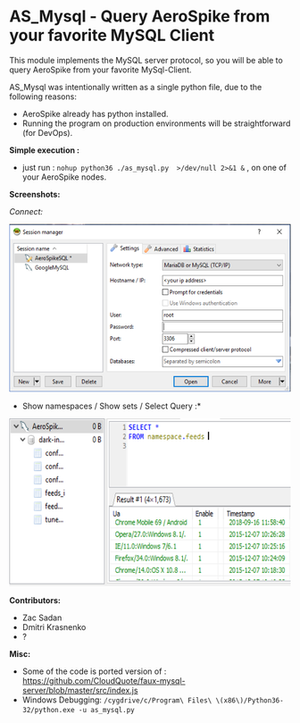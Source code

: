# AS_Mysql - Query AeroSpike from your favorite MySQL Client

This module implements the MySQL server protocol, so you will be able to query AeroSpike from your favorite MySql-Client.

AS_Mysql was intentionally written as a single python file, due to the following reasons:

- AeroSpike already has python installed.
- Running the program on production environments will be straightforward (for DevOps).

**Simple execution :**

- just run : `nohup python36 ./as_mysql.py  >/dev/null 2>&1 &` , on one of your AeroSpike nodes.

**Screenshots:**


*Connect:*

<img src="README_imgs/connect.png" height="300">

* Show namespaces / Show sets / Select Query :*

<img src="README_imgs/select.png" height="300">


**Contributors:**

- Zac Sadan
- Dmitri Krasnenko
- ?


**Misc:**

- Some of the code is ported version of : https://github.com/CloudQuote/faux-mysql-server/blob/master/src/index.js
- Windows Debugging: `/cygdrive/c/Program\ Files\ \(x86\)/Python36-32/python.exe -u as_mysql.py`
